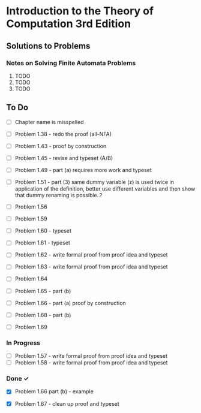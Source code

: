 # Introduction to the Theory of Computation 3rd Edition

## Solutions to Problems

### Notes on Solving Finite Automata Problems

1. TODO
1. TODO
1. TODO

## To Do

- [ ] Chapter name is misspelled
- [ ] Problem 1.38 - redo the proof (all-NFA)
- [ ] Problem 1.43 - proof by construction
- [ ] Problem 1.45 - revise and typeset (A/B)
- [ ] Problem 1.49 - part (a) requires more work and typeset
- [ ] Problem 1.51 - part (3) same dummy variable (z) is used twice in application of the definition, better use different variables and then show that dummy renaming is possible..?
- [ ] Problem 1.56

- [ ] Problem 1.59
- [ ] Problem 1.60 - typeset
- [ ] Problem 1.61 - typeset
- [ ] Problem 1.62 - write formal proof from proof idea and typeset
- [ ] Problem 1.63 - write formal proof from proof idea and typeset
- [ ] Problem 1.64
- [ ] Problem 1.65 - part (b)
- [ ] Problem 1.66 - part (a) proof by construction
- [ ] Problem 1.68 - part (b)
- [ ] Problem 1.69

### In Progress

- [ ] Problem 1.57 - write formal proof from proof idea and typeset
- [ ] Problem 1.58 - write formal proof from proof idea and typeset

### Done ✓

- [x] Problem 1.66 part (b) - example
- [x] Problem 1.67 - clean up proof and typeset

